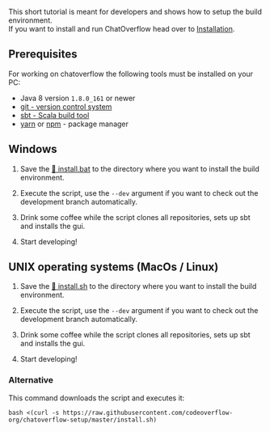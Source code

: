 This short tutorial is meant for developers and shows how to setup the build environment.  
If you want to install and run ChatOverflow head over to [Installation](usage/Installation.md).

## Prerequisites

For working on chatoverflow the following tools must be installed on your PC:

* Java 8 version `1.8.0_161` or newer
* [git - version control system](https://git-scm.com/downloads) 
* [sbt - Scala build tool](https://www.scala-sbt.org/download.html)
* [yarn](https://yarnpkg.com/) or [npm](https://www.npmjs.com/get-npm)  - package manager

## Windows

1. Save the [📄 install.bat](https://raw.githubusercontent.com/codeoverflow-org/chatoverflow-setup/master/install.bat) to the directory where you want to install the build environment.

2. Execute the script, use the `--dev` argument if you want to check out the development branch automatically.

3. Drink some coffee while the script clones all repositories, sets up sbt and installs the gui.

4. Start developing!

## UNIX operating systems (MacOs / Linux)

1. Save the [📄 install.sh](https://raw.githubusercontent.com/codeoverflow-org/chatoverflow-setup/master/install.sh) to the directory where you want to install the build environment.

2. Execute the script, use the `--dev` argument if you want to check out the development branch automatically.

3. Drink some coffee while the script clones all repositories, sets up sbt and installs the gui.

4. Start developing!

### Alternative

This command downloads the script and executes it: 
```shell script
bash <(curl -s https://raw.githubusercontent.com/codeoverflow-org/chatoverflow-setup/master/install.sh)
```
